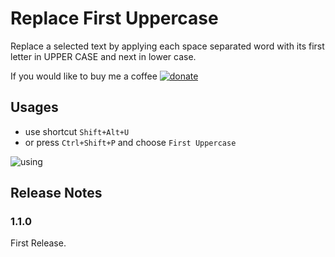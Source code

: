 # Replace First Uppercase

Replace a selected text by applying each space separated word with its first letter in UPPER CASE and next in lower case.

If you would like to buy me a coffee
[![donate](https://img.shields.io/badge/Donate-PayPal-green.svg "paypal")](https://paypal.me/jockrow?locale.x=es_XC)


## Usages
* use shortcut `Shift+Alt+U`
* or press `Ctrl+Shift+P` and choose `First Uppercase`

![using](https://raw.githubusercontent.com/jockrow/first-uppercase/master/images/using.gif)

## Release Notes

### 1.1.0

First Release.
